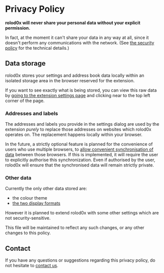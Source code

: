 # Privacy Policy

**rolod0x will never share your personal data without your explicit
permission.**

In fact, at the moment it can't share your data in any way at all,
since it doesn't perform any communications with the network.  (See
[the security policy](../SECURITY.md) for the technical details.)

## Data storage

rolod0x stores your settings and address book data locally within an
isolated storage area in the browser reserved for the extension.

If you want to see exactly what is being stored, you can view this raw
data by [going to the extension settings
page](user-guide.md#reopening) and clicking near to the top left
corner of the page.

### Addresses and labels

The addresses and labels you provide in the settings dialog are used
by the extension *purely* to replace those addresses on websites which
rolod0x operates on.  The replacement happens locally within your
browser.

In the future, a strictly optional feature is planned for the
convenience of users who use multiple browsers, to [allow convenient
synchronisation of data][#6] between those browsers.  If this is
implemented, it will require the user to explicitly authorise this
synchronization.  Even if authorised by the user, rolod0x will ensure
that the synchronised data will remain strictly private.

[#6]: https://github.com/rolod0x/rolod0x/issues/6

### Other data

Currently the only other data stored are:

- the colour theme
- [the two display formats](user-guide.md#display)

However it is planned to extend rolod0x with some other settings which
are not security-sensitive.

This file will be maintained to reflect any such changes, or any other
changes to this policy.

## Contact

If you have any questions or suggestions regarding this privacy policy, do
not hesitate to [contact us](https://github.com/rolod0x/rolod0x/discussions/new).
